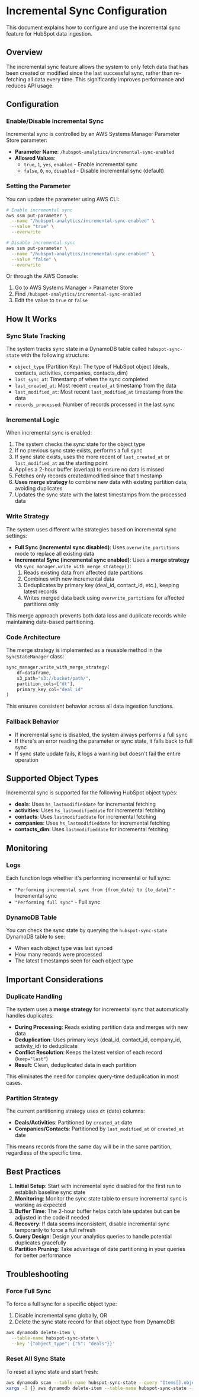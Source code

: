 # Incremental Sync Configuration

This document explains how to configure and use the incremental sync feature for HubSpot data ingestion.

## Overview

The incremental sync feature allows the system to only fetch data that has been created or modified since the last successful sync, rather than re-fetching all data every time. This significantly improves performance and reduces API usage.

## Configuration

### Enable/Disable Incremental Sync

Incremental sync is controlled by an AWS Systems Manager Parameter Store parameter:

- **Parameter Name**: `/hubspot-analytics/incremental-sync-enabled`
- **Allowed Values**:
  - `true`, `1`, `yes`, `enabled` - Enable incremental sync
  - `false`, `0`, `no`, `disabled` - Disable incremental sync (default)

### Setting the Parameter

You can update the parameter using AWS CLI:

```bash
# Enable incremental sync
aws ssm put-parameter \
  --name "/hubspot-analytics/incremental-sync-enabled" \
  --value "true" \
  --overwrite

# Disable incremental sync
aws ssm put-parameter \
  --name "/hubspot-analytics/incremental-sync-enabled" \
  --value "false" \
  --overwrite
```

Or through the AWS Console:

1. Go to AWS Systems Manager > Parameter Store
2. Find `/hubspot-analytics/incremental-sync-enabled`
3. Edit the value to `true` or `false`

## How It Works

### Sync State Tracking

The system tracks sync state in a DynamoDB table called `hubspot-sync-state` with the following structure:

- `object_type` (Partition Key): The type of HubSpot object (deals, contacts, activities, companies, contacts_dim)
- `last_sync_at`: Timestamp of when the sync completed
- `last_created_at`: Most recent `created_at` timestamp from the data
- `last_modified_at`: Most recent `last_modified_at` timestamp from the data
- `records_processed`: Number of records processed in the last sync

### Incremental Logic

When incremental sync is enabled:

1. The system checks the sync state for the object type
2. If no previous sync state exists, performs a full sync
3. If sync state exists, uses the more recent of `last_created_at` or `last_modified_at` as the starting point
4. Applies a 2-hour buffer (overlap) to ensure no data is missed
5. Fetches only records created/modified since that timestamp
6. **Uses merge strategy** to combine new data with existing partition data, avoiding duplicates
7. Updates the sync state with the latest timestamps from the processed data

### Write Strategy

The system uses different write strategies based on incremental sync settings:

- **Full Sync (incremental sync disabled)**: Uses `overwrite_partitions` mode to replace all existing data
- **Incremental Sync (incremental sync enabled)**: Uses a **merge strategy** via `sync_manager.write_with_merge_strategy()`:
  1. Reads existing data from affected date partitions
  2. Combines with new incremental data
  3. Deduplicates by primary key (deal_id, contact_id, etc.), keeping latest records
  4. Writes merged data back using `overwrite_partitions` for affected partitions only

This merge approach prevents both data loss and duplicate records while maintaining date-based partitioning.

### Code Architecture

The merge strategy is implemented as a reusable method in the `SyncStateManager` class:

```python
sync_manager.write_with_merge_strategy(
    df=dataframe,
    s3_path="s3://bucket/path/",
    partition_cols=["dt"],
    primary_key_col="deal_id"
)
```

This ensures consistent behavior across all data ingestion functions.

### Fallback Behavior

- If incremental sync is disabled, the system always performs a full sync
- If there's an error reading the parameter or sync state, it falls back to full sync
- If sync state update fails, it logs a warning but doesn't fail the entire operation

## Supported Object Types

Incremental sync is supported for the following HubSpot object types:

- **deals**: Uses `hs_lastmodifieddate` for incremental fetching
- **activities**: Uses `hs_lastmodifieddate` for incremental fetching
- **contacts**: Uses `lastmodifieddate` for incremental fetching
- **companies**: Uses `hs_lastmodifieddate` for incremental fetching
- **contacts_dim**: Uses `lastmodifieddate` for incremental fetching

## Monitoring

### Logs

Each function logs whether it's performing incremental or full sync:

- `"Performing incremental sync from {from_date} to {to_date}"` - Incremental sync
- `"Performing full sync"` - Full sync

### DynamoDB Table

You can check the sync state by querying the `hubspot-sync-state` DynamoDB table to see:

- When each object type was last synced
- How many records were processed
- The latest timestamps seen for each object type

## Important Considerations

### Duplicate Handling

The system uses a **merge strategy** for incremental sync that automatically handles duplicates:

- **During Processing**: Reads existing partition data and merges with new data
- **Deduplication**: Uses primary keys (deal_id, contact_id, company_id, activity_id) to deduplicate
- **Conflict Resolution**: Keeps the latest version of each record (`keep="last"`)
- **Result**: Clean, deduplicated data in each partition

This eliminates the need for complex query-time deduplication in most cases.

### Partition Strategy

The current partitioning strategy uses `dt` (date) columns:

- **Deals/Activities**: Partitioned by `created_at` date
- **Companies/Contacts**: Partitioned by `last_modified_at` or `created_at` date

This means records from the same day will be in the same partition, regardless of the specific time.

## Best Practices

1. **Initial Setup**: Start with incremental sync disabled for the first run to establish baseline sync state
2. **Monitoring**: Monitor the sync state table to ensure incremental sync is working as expected
3. **Buffer Time**: The 2-hour buffer helps catch late updates but can be adjusted in the code if needed
4. **Recovery**: If data seems inconsistent, disable incremental sync temporarily to force a full refresh
5. **Query Design**: Design your analytics queries to handle potential duplicates gracefully
6. **Partition Pruning**: Take advantage of date partitioning in your queries for better performance

## Troubleshooting

### Force Full Sync

To force a full sync for a specific object type:

1. Disable incremental sync globally, OR
2. Delete the sync state record for that object type from DynamoDB:

```bash
aws dynamodb delete-item \
  --table-name hubspot-sync-state \
  --key '{"object_type": {"S": "deals"}}'
```

### Reset All Sync State

To reset all sync state and start fresh:

```bash
aws dynamodb scan --table-name hubspot-sync-state --query "Items[].object_type.S" --output text | \
xargs -I {} aws dynamodb delete-item --table-name hubspot-sync-state --key '{"object_type": {"S": "{}"}}'
```
